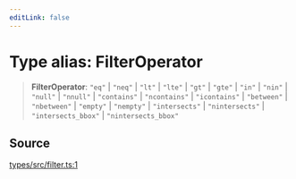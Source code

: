 ```yaml
---
editLink: false
---
```


# Type alias: FilterOperator

> **FilterOperator**: `"eq"` \| `"neq"` \| `"lt"` \| `"lte"` \| `"gt"` \| `"gte"` \| `"in"` \| `"nin"` \| `"null"` \|
> `"nnull"` \| `"contains"` \| `"ncontains"` \| `"icontains"` \| `"between"` \| `"nbetween"` \| `"empty"` \| `"nempty"`
> \| `"intersects"` \| `"nintersects"` \| `"intersects_bbox"` \| `"nintersects_bbox"`

## Source

[types/src/filter.ts:1](https://github.com/directus/directus/blob/7789a6c53/packages/types/src/filter.ts#L1)
